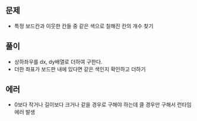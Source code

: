 ## 문제
- 특정 보드칸과 이웃한 칸들 중 같은 색으로 칠해진 칸의 개수 찾기

## 풀이
- 상하좌우를 dx, dy배열로 더하여 구한다.
- 더한 좌표가 보드판 내에 있다면 같은 색인지 확인하고 더하기

## 에러
- 0보다 작거나 길이보다 크거나 같을 경우로 구해야 하는데 클 경우만 구해서 런타임 에러 발생

